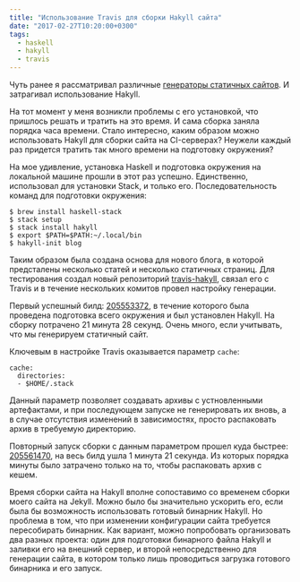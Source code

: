 ```yaml
---
title: "Использование Travis для сборки Hakyll сайта"
date: "2017-02-27T10:20:00+0300"
tags:
  - haskell
  - hakyll
  - travis
---
```

Чуть ранее я рассматривал различные [генераторы статичных сайтов](https://www.juev.org/2016/12/27/static/ "Генераторы статических сайтов"). И затрагивал использование Hakyll.

На тот момент у меня возникли проблемы с его установкой, что пришлось решать и тратить на это время. И сама сборка заняла порядка часа времени. Стало интересно, каким образом можно использовать Hakyll для сборки сайта на CI-серверах? Неужели каждый раз придется тратить так много времени на подготовку окружения?

На мое удивление, установка Haskell и подготовка окружения на локальной машине прошли в этот раз успешно. Единственно, использовал для установки Stack, и только его. Последовательность команд для подготовки окружения:

    $ brew install haskell-stack
    $ stack setup
    $ stack install hakyll
    $ export $PATH=$PATH:~/.local/bin
    $ hakyll-init blog

Таким образом была создана основа для нового блога, в которой предсталены несколько статей и несколько статичных страниц. Для тестирования создал новый репозиторий [travis-hakyll](https://github.com/Juev/travis-hakyll "Juev/travis-hakyll"), связал его с Travis и в течение нескольких комитов провел настройку генерации.

Первый успешный билд: [205553372](https://travis-ci.org/Juev/travis-hakyll/builds/205553372), в течение которого была проведена подготовка всего окружения и был установлен Hakyll. На сборку потрачено 21 минута 28 секунд. Очень много, если учитывать, что мы генерируем статичный сайт.

Ключевым в настройке Travis оказывается параметр `cache`:

    cache:
      directories:
      - $HOME/.stack

Данный параметр позволяет создавать архивы с устновленными артефактами, и при последующем запуске не генерировать их вновь, а в случае отсутствия изменений в зависимостях, просто распаковать архив в требуемую директорию.

Повторный запуск сборки с данным параметром прошел куда быстрее: [205561470](https://travis-ci.org/Juev/travis-hakyll/builds/205561470), на весь билд ушла 1 минута 21 секунда. Из которых порядка минуты было затрачено только на то, чтобы распаковать архив с кешем.

Время сборки сайта на Hakyll вполне сопоставимо со временем сборки моего сайта на Jekyll. Можно было бы значительно ускорить его, если была бы возможность использовать готовый бинарник Hakyll. Но проблема в том, что при изменении конфигурации сайта требуется пересобирать бинарник. Как вариант, можно попробовать организовать два разных проекта: один для подготовки бинарного файла Hakyll и заливки его на внешний сервер, и второй непосредственно для генерации сайта, в котором только лишь проводиться загрузка готового бинарника и его запуск.
